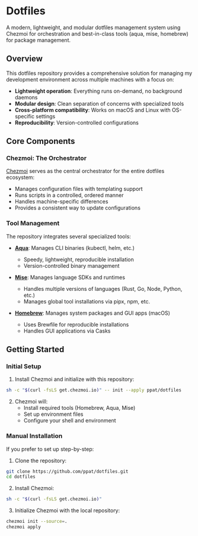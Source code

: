 # Dotfiles

A modern, lightweight, and modular dotfiles management system using Chezmoi for orchestration and best-in-class tools (aqua, mise, homebrew) for package management.

## Overview

This dotfiles repository provides a comprehensive solution for managing my development environment across multiple machines with a focus on:

- **Lightweight operation**: Everything runs on-demand, no background daemons
- **Modular design**: Clean separation of concerns with specialized tools
- **Cross-platform compatibility**: Works on macOS and Linux with OS-specific settings
- **Reproducibility**: Version-controlled configurations

## Core Components

### Chezmoi: The Orchestrator

[Chezmoi](https://www.chezmoi.io/) serves as the central orchestrator for the entire dotfiles ecosystem:

- Manages configuration files with templating support
- Runs scripts in a controlled, ordered manner
- Handles machine-specific differences
- Provides a consistent way to update configurations

### Tool Management

The repository integrates several specialized tools:

- **[Aqua](https://aquaproj.github.io/)**: Manages CLI binaries (kubectl, helm, etc.)
  - Speedy, lightweight, reproducible installation
  - Version-controlled binary management

- **[Mise](https://mise.jdx.dev/)**: Manages language SDKs and runtimes
  - Handles multiple versions of languages (Rust, Go, Node, Python, etc.)
  - Manages global tool installations via pipx, npm, etc.

- **[Homebrew](https://brew.sh/)**: Manages system packages and GUI apps (macOS)
  - Uses Brewfile for reproducible installations
  - Handles GUI applications via Casks

## Getting Started

### Initial Setup

1. Install Chezmoi and initialize with this repository:

```bash
sh -c "$(curl -fsLS get.chezmoi.io)" -- init --apply ppat/dotfiles
```

2. Chezmoi will:
   - Install required tools (Homebrew, Aqua, Mise)
   - Set up environment files
   - Configure your shell and environment

### Manual Installation

If you prefer to set up step-by-step:

1. Clone the repository:
```bash
git clone https://github.com/ppat/dotfiles.git
cd dotfiles
```

2. Install Chezmoi:
```bash
sh -c "$(curl -fsLS get.chezmoi.io)"
```

3. Initialize Chezmoi with the local repository:
```bash
chezmoi init --source=.
chezmoi apply
```
